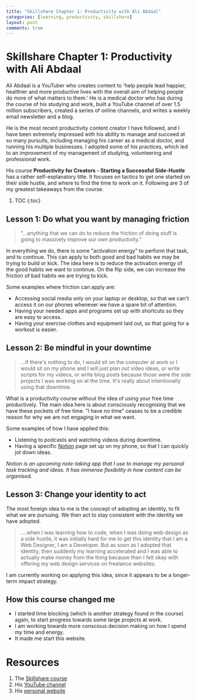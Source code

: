 ```yaml
---
title: "Skillshare Chapter 1: Productivity with Ali Abdaal"
categories: [learning, productivity, skillshare]
layout: post
comments: true
---
```


# Skillshare Chapter 1: Productivity with Ali Abdaal
Ali Abdaal is a YouTuber who creates content to 'help people lead happier, healthier and more productive lives with the overall aim of helping people do more of what matters to them.' He is a medical doctor who has during the course of his studying and work, built a YouTube channel of over 1.5 million subscribers, created a series of online channels, and writes a weekly email newsletter and a blog.

He is the most recent productivity content creator I have followed, and I have been extremely impressed with his ability to manage and succeed at so many pursuits, including managing his career as a medical doctor, and running his multiple businesses. I adopted some of his practices, which led to an improvement of my management of studying, volunteering and professional work.

His course **Productivity for Creators - Starting a Successful Side-Hustle** has a rather self-explanatory title. It focuses on tactics to get one started on their side hustle, and where to find the time to work on it. Following are 3 of my greatest takeaways from the course.

1. TOC
{:toc}

## Lesson 1: Do what you want by managing friction

> "...anything that we can do to reduce the friction of doing stuff is going to massively improve our own productivity."

In everything we do, there is some "activation energy" to perform that task, and to continue. This can apply to both good and bad habits we may be trying to build or kick. The idea here is to reduce the activation energy of the good habits we want to continue. On the flip side, we can increase the friction of bad habits we are trying to kick.

Some examples where friction can apply are:

- Accessing social media only on your laptop or desktop, so that we can't access it on our phones whenever we have a spare bit of attention.
- Having your needed apps and programs set up with shortcuts so they are easy to access.
- Having your exercise clothes and equipment laid out, so that going for a workout is easier.

## Lesson 2: Be mindful in your downtime

> ...if there's nothing to do, I would sit on the computer at work or I would sit on my phone and I will just plan out video ideas, or write scripts for my videos, or write blog posts because those were the side projects I was working on at the time. It's really about intentionally using that downtime.

What is a productivity course without the idea of using your free time productively. The main idea here is about consciously recognising that we have these pockets of free time. "I have no time" ceases to be a credible reason for why we are not engaging in what we want.

Some examples of how I have applied this:

- Listening to podcasts and watching videos during downtime.
- Having a specific [Notion](https://www.notion.so/) page set up on my phone, so that I can quickly jot down ideas.

*Notion is an upcoming note-taking app that I use to manage my personal task tracking and ideas. It has immense flexibility in how content can be organised.*

## Lesson 3: Change your identity to act

The most foreign idea to me is the concept of adopting an identity, to fit what we are pursuing. We then act to stay consistent with the identity we have adopted.

> ....when I was learning how to code, when I was doing web design as a side hustle, it was initially hard for me to get this identity that I am a Web Designer, I am a Developer. But as soon as I adopted that identity, then suddenly my learning accelerated and I was able to actually make money from the thing because then I felt okay with offering my web design services on freelance websites.

I am currently working on applying this idea, since it appears to be a longer-term impact strategy.

## How this course changed me

- I started time blocking (which is another strategy found in the course) again, to start progress towards some large projects at work.
- I am working towards more conscious decision making on how I spend my time and energy.
- It made me start this website.

# Resources

1. The [Skillshare course](https://www.skillshare.com/classes/Productivity-for-Creators-Starting-a-Successful-Side-Hustle/1147193977?via=user-profile)
2. His [YouTube channel](https://www.youtube.com/channel/UCoOae5nYA7VqaXzerajD0lg)
3. His [personal website](https://aliabdaal.com/)
